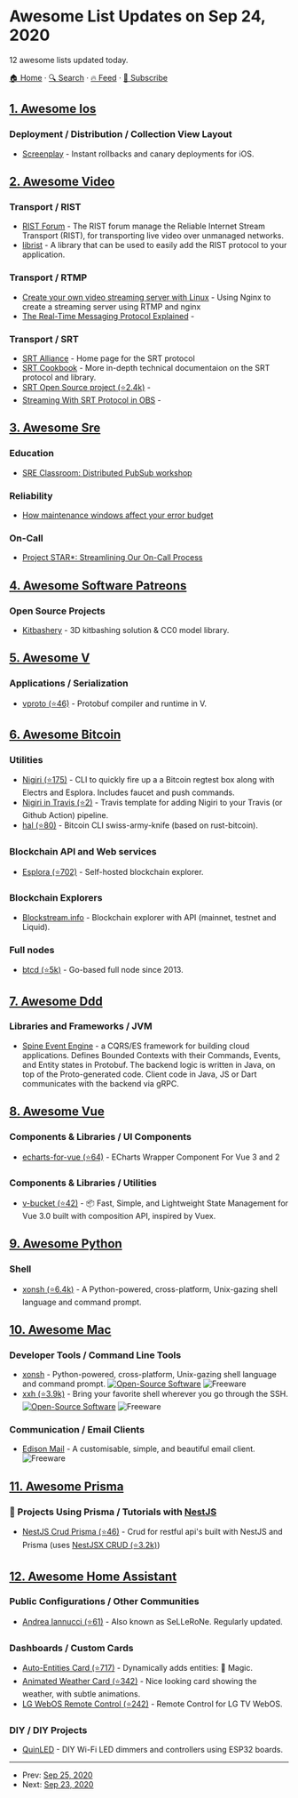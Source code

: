 # Awesome List Updates on Sep 24, 2020

12 awesome lists updated today.

[🏠 Home](/README.md) · [🔍 Search](https://www.trackawesomelist.com/search/) · [🔥 Feed](https://www.trackawesomelist.com/rss.xml) · [📮 Subscribe](https://trackawesomelist.us17.list-manage.com/subscribe?u=d2f0117aa829c83a63ec63c2f&id=36a103854c)



## [1. Awesome Ios](/content/vsouza/awesome-ios/README.md)

### Deployment / Distribution / Collection View Layout

*   [Screenplay](https://screenplay.dev) - Instant rollbacks and canary deployments for iOS.

## [2. Awesome Video](/content/krzemienski/awesome-video/README.md)

### Transport / RIST

*   [RIST Forum](https://www.rist.tv/)  - The RIST forum manage the Reliable Internet Stream Transport (RIST), for transporting live video over unmanaged networks.
*   [librist](https://code.videolan.org/rist/librist)  - A library that can be used to easily add the RIST protocol to your application.

### Transport / RTMP

*   [Create your own video streaming server with Linux](https://opensource.com/article/19/1/basic-live-video-streaming-server)  - Using Nginx to create a streaming server using RTMP and nginx
*   [The Real-Time Messaging Protocol Explained](https://www.wowza.com/blog/rtmp-streaming-real-time-messaging-protocol)  -

### Transport / SRT

*   [SRT Alliance](https://www.srtalliance.org/)  - Home page for the SRT protocol
*   [SRT Cookbook](https://srtlab.github.io/srt-cookbook/)  - More in-depth technical documentaion on the SRT protocol and library.
*   [SRT Open Source project (⭐2.4k)](https://github.com/Haivision/srt)  -
*   [Streaming With SRT Protocol in OBS](https://obsproject.com/wiki/Streaming-With-SRT-Protocol)  -

## [3. Awesome Sre](/content/dastergon/awesome-sre/README.md)

### Education

*   [SRE Classroom: Distributed PubSub workshop](https://landing.google.com/sre/resources/practicesandprocesses/sre-classroom/)

### Reliability

*   [How maintenance windows affect your error budget](https://cloud.google.com/blog/products/management-tools/sre-error-budgets-and-maintenance-windows)

### On-Call

*   [Project STAR\*: Streamlining Our On-Call Process](https://engineering.linkedin.com/blog/2018/01/project-star-streamlining-our-on-call-process)

## [4. Awesome Software Patreons](/content/uraimo/awesome-software-patreons/README.md)

### Open Source Projects

*   [Kitbashery](https://www.patreon.com/kitbashery) - 3D kitbashing solution & CC0 model library.

## [5. Awesome V](/content/vlang/awesome-v/README.md)

### Applications / Serialization

*   [vproto (⭐46)](https://github.com/emily33901/vproto) - Protobuf compiler and runtime in V.

## [6. Awesome Bitcoin](/content/igorbarinov/awesome-bitcoin/README.md)

### Utilities

*   [Nigiri (⭐175)](https://github.com/vulpemventures/nigiri/) - CLI to quickly fire up a a Bitcoin regtest box along with Electrs and Esplora. Includes faucet and push commands.
*   [Nigiri in Travis (⭐2)](https://github.com/vulpemventures/nigiri-travis) - Travis template for adding Nigiri to your Travis (or Github Action) pipeline.
*   [hal (⭐80)](https://github.com/stevenroose/hal) - Bitcoin CLI swiss-army-knife (based on rust-bitcoin).

### Blockchain API and Web services

*   [Esplora (⭐702)](https://github.com/Blockstream/esplora) - Self-hosted blockchain explorer.

### Blockchain Explorers

*   [Blockstream.info](https://blockstream.info) - Blockchain explorer with API (mainnet, testnet and Liquid).

### Full nodes

*   [btcd (⭐5k)](https://github.com/btcsuite/btcd/) - Go-based full node since 2013.

## [7. Awesome Ddd](/content/heynickc/awesome-ddd/README.md)

### Libraries and Frameworks / JVM

*   [Spine Event Engine](https://spine.io/) - a CQRS/ES framework for building cloud applications. Defines Bounded Contexts with their Commands, Events, and Entity states in Protobuf. The backend logic is written in Java, on top of the Proto-generated code. Client code in Java, JS or Dart communicates with the backend via gRPC.

## [8. Awesome Vue](/content/vuejs/awesome-vue/README.md)

### Components & Libraries / UI Components

*   [echarts-for-vue (⭐64)](https://github.com/ambit-tsai/echarts-for-vue) - ECharts Wrapper Component For Vue 3 and 2

### Components & Libraries / Utilities

*   [v-bucket (⭐42)](https://github.com/mediv0/v-bucket) - 📦 Fast, Simple, and Lightweight State Management for Vue 3.0 built with composition API, inspired by Vuex.

## [9. Awesome Python](/content/vinta/awesome-python/README.md)

### Shell

*   [xonsh (⭐6.4k)](https://github.com/xonsh/xonsh/) - A Python-powered, cross-platform, Unix-gazing shell language and command prompt.

## [10. Awesome Mac](/content/jaywcjlove/awesome-mac/README.md)

### Developer Tools / Command Line Tools

*   [xonsh](https://xon.sh/contents.html) - Python-powered, cross-platform, Unix-gazing shell language and command prompt. [![Open-Source Software](https://jaywcjlove.github.io/sb/ico/min-oss.svg "Open Source Software")](https://sourceforge.net/projects/zsh/) ![Freeware](https://jaywcjlove.github.io/sb/ico/min-free.svg "Freeware")
*   [xxh (⭐3.9k)](https://github.com/xxh/xxh) - Bring your favorite shell wherever you go through the SSH. [![Open-Source Software](https://jaywcjlove.github.io/sb/ico/min-oss.svg "Open Source Software")](https://sourceforge.net/projects/zsh/) ![Freeware](https://jaywcjlove.github.io/sb/ico/min-free.svg "Freeware")

### Communication / Email Clients

*   [Edison Mail](https://mail.edison.tech/mac) - A customisable, simple, and beautiful email client. ![Freeware](https://jaywcjlove.github.io/sb/ico/min-free.svg "Freeware")

## [11. Awesome Prisma](/content/catalinmiron/awesome-prisma/README.md)

### :space_invader: Projects Using Prisma / Tutorials with   [NestJS](https://nestjs.com/)

*   [NestJS Crud Prisma (⭐46)](https://github.com/silicon-hills/nestjs-crud-prisma) - Crud for restful api's built with NestJS and Prisma (uses [NestJSX CRUD (⭐3.2k)](https://github.com/nestjsx/crud))

## [12. Awesome Home Assistant](/content/frenck/awesome-home-assistant/README.md)

### Public Configurations / Other Communities

*   [Andrea Iannucci (⭐61)](https://github.com/SeLLeRoNe/HA-Config) - Also known as SeLLeRoNe. Regularly updated.

### Dashboards / Custom Cards

*   [Auto-Entities Card (⭐717)](https://github.com/thomasloven/lovelace-auto-entities) - Dynamically adds entities: 🔮 Magic.
*   [Animated Weather Card (⭐342)](https://github.com/bramkragten/weather-card) - Nice looking card showing the weather, with subtle animations.
*   [LG WebOS Remote Control (⭐242)](https://github.com/madmicio/LG-WebOS-Remote-Control) - Remote Control for LG TV WebOS.

### DIY / DIY Projects

*   [QuinLED](https://quinled.info/) - DIY Wi-Fi LED dimmers and controllers using ESP32 boards.

---

- Prev: [Sep 25, 2020](/content/2020/09/25/README.md)
- Next: [Sep 23, 2020](/content/2020/09/23/README.md)